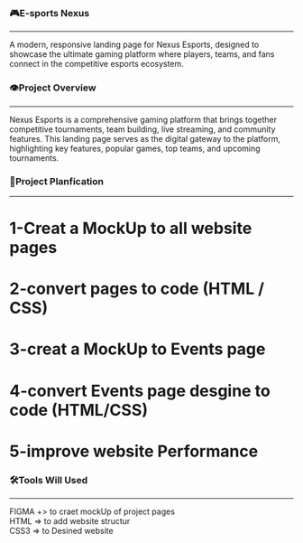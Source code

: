 ### 🎮E-sports Nexus <br> 
<hr>
A modern, responsive landing page for Nexus Esports, designed to showcase the ultimate gaming platform where players, teams, and fans connect in the competitive esports ecosystem.

### 👁️Project Overview 
<hr>
Nexus Esports is a comprehensive gaming platform that brings together competitive tournaments, team building, live streaming, and community features. This landing page serves as the digital gateway to the platform, highlighting key features, popular games, top teams, and upcoming tournaments.


### 📅Project Planfication
<hr>

# 1-Creat a MockUp to all website pages <br>
# 2-convert pages to code (HTML / CSS) <br>
# 3-creat a MockUp to Events page <br>
# 4-convert Events page desgine to code (HTML/CSS) <br>
# 5-improve website Performance <br>

### 🛠️Tools Will Used 
<hr>
 FIGMA +> to craet mockUp of project pages <br>
 HTML => to add website structur <br>
 CSS3 => to Desined website <br>



